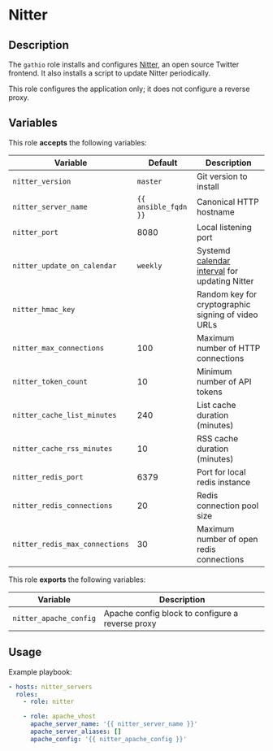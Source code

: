 Nitter
======

Description
-----------

The `gathio` role installs and configures [Nitter](https://github.com/zedeus/nitter),
an open source Twitter frontend. It also installs a script to update Nitter
periodically.

This role configures the application only; it does not configure a reverse proxy.


Variables
---------

This role **accepts** the following variables:

Variable                       | Default              | Description
-------------------------------|----------------------|------------
`nitter_version`               | `master`             | Git version to install
`nitter_server_name`           | `{{ ansible_fqdn }}` | Canonical HTTP hostname
`nitter_port`                  | 8080                 | Local listening port
`nitter_update_on_calendar`    | `weekly`             | Systemd [calendar interval](https://www.freedesktop.org/software/systemd/man/systemd.time.html#Calendar%20Events) for updating Nitter
`nitter_hmac_key`              | &nbsp;               | Random key for cryptographic signing of video URLs
`nitter_max_connections`       | 100                  | Maximum number of HTTP connections
`nitter_token_count`           | 10                   | Minimum number of API tokens
`nitter_cache_list_minutes`    | 240                  | List cache duration (minutes)
`nitter_cache_rss_minutes`     | 10                   | RSS cache duration (minutes)
`nitter_redis_port`            | 6379                 | Port for local redis instance
`nitter_redis_connections`     | 20                   | Redis connection pool size
`nitter_redis_max_connections` | 30                   | Maximum number of open redis connections

This role **exports** the following variables:

Variable               | Description
-----------------------|------------
`nitter_apache_config` | Apache config block to configure a reverse proxy

Usage
-----

Example playbook:

````yaml
- hosts: nitter_servers
  roles:
    - role: nitter

    - role: apache_vhost
      apache_server_name: '{{ nitter_server_name }}'
      apache_server_aliases: []
      apache_config: '{{ nitter_apache_config }}'
````
